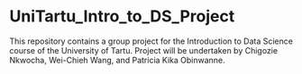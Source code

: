 # UniTartu_Intro_to_DS_Project

This repository contains a group project for the Introduction to Data Science course of the University of Tartu.
Project will be undertaken by Chigozie Nkwocha, Wei-Chieh Wang, and Patricia Kika Obinwanne.
